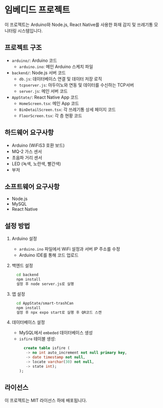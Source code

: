 # 임베디드 프로젝트

이 프로젝트는 Arduino와 Node.js, React Native를 사용한 화재 감지 및 쓰레기통 모니터링 시스템입니다.

## 프로젝트 구조

- `arduino/`: Arduino 코드
  - `arduino.ino`: 메인 Arduino 스케치 파일
- `backend/`: Node.js 서버 코드
  - `db.js`: 데이터베이스 연결 및 데이터 저장 로직
  - `tcpserver.js`: 아두이노와 연동 및 데이터를 수신하는 TCP서버
  - `server.js`: 메인 서버 코드
- `AppState/`: React Native App 코드
  - `HomeScreen.tsx`: 메인 App 코드
  - `BinDetailScreen.tsx`: 각 쓰레기통 상세 페이지 코드
  - `FloorScreen.tsx`: 각 층 현황 코드

## 하드웨어 요구사항

- Arduino (WiFiS3 호환 보드)
- MQ-2 가스 센서
- 초음파 거리 센서
- LED (녹색, 노란색, 빨간색)
- 부저

## 소프트웨어 요구사항

- Node.js
- MySQL
- React Native

## 설정 방법

1. Arduino 설정
   - `arduino.ino` 파일에서 WiFi 설정과 서버 IP 주소를 수정
   - Arduino IDE를 통해 코드 업로드

2. 백엔드 설정
   ```bash
     cd backend
     npm install
     설정 후 node server.js로 실행
   ```
   
3. 앱 설정
   ```bash
     cd AppState/smart-trashCan
     npm install
     설정 후 npx expo start로 실행 후 QR코드 스캔
   ```

4. 데이터베이스 설정
   - MySQL에서 `embeded` 데이터베이스 생성
   - `isfire` 테이블 생성:
     ```sql
       create table isfire (
        -> no int auto_increment not null primary key,
        -> date timestamp not null,
        -> locate varchar(30) not null,
        -> state int);
     );
     ```

## 라이선스

이 프로젝트는 MIT 라이선스 하에 배포됩니다. 
